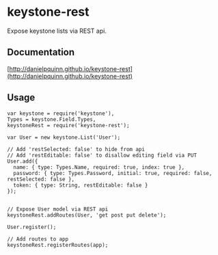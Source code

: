keystone-rest
=============

Expose keystone lists via REST api.


Documentation
-------------
[http://danielpquinn.github.io/keystone-rest](http://danielpquinn.github.io/keystone-rest)


Usage
-----

    var keystone = require('keystone'),
    Types = keystone.Field.Types,
    keystoneRest = require('keystone-rest');

    var User = new keystone.List('User');

    // Add 'restSelected: false' to hide from api
    // Add 'restEditable: false' to disallow editing field via PUT
    User.add({
      name: { type: Types.Name, required: true, index: true },
      password: { type: Types.Password, initial: true, required: false, restSelected: false },
      token: { type: String, restEditable: false }
    });


    // Expose User model via REST api
    keystoneRest.addRoutes(User, 'get post put delete');

    User.register();

    // Add routes to app
    keystoneRest.registerRoutes(app);